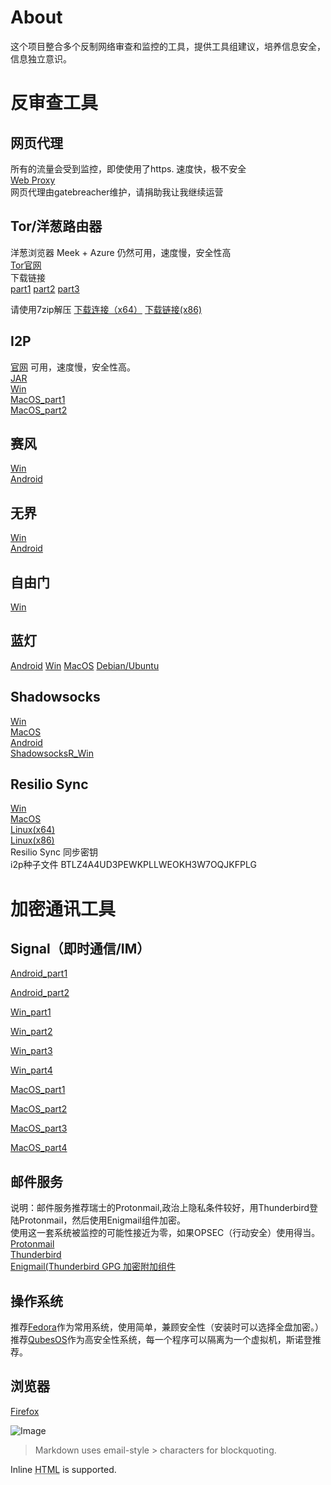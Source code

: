 # About
这个项目整合多个反制网络审查和监控的工具，提供工具组建议，培养信息安全，信息独立意识。

反审查工具
=======
## 网页代理
所有的流量会受到监控，即使使用了https. 速度快，极不安全  
[Web Proxy](https://proxy.example.com)  
网页代理由gatebreacher维护，请捐助我让我继续运营  
## Tor/洋葱路由器
洋葱浏览器 Meek + Azure 仍然可用，速度慢，安全性高  
[Tor官网](https://www.torproject.org/)  
下载链接  
[part1](https://raw.githubusercontent.com/gatebreacher/files/master/tor_win.7z.001) 
[part2](https://raw.githubusercontent.com/gatebreacher/files/master/tor_win.7z.002) 
[part3](https://raw.githubusercontent.com/gatebreacher/files/master/tor_win.7z.003)

请使用7zip解压 [下载连接（x64）](https://www.7-zip.org/a/7z1900-x64.exe) [下载链接(x86)](https://www.7-zip.org/a/7z1900.exe)
## I2P
[官网](https://geti2p.net/en/)
可用，速度慢，安全性高。  
[JAR](https://github.com/gatebreacher/files/raw/master/i2pinstall_0.9.41.jar)  
[Win](https://github.com/gatebreacher/files/raw/master/i2pinstall_0.9.41_windows.exe)  
[MacOS_part1](https://github.com/gatebreacher/files/raw/master/i2pmac.7z.001)  
[MacOS_part2](https://github.com/gatebreacher/files/raw/master/i2pmac.7z.002)
## 赛风
[Win](https://github.com/gatebreacher/files/raw/master/psiphon3.exe)  
[Android](https://github.com/gatebreacher/files/raw/master/PsiphonAndroid.apk)
## 无界
[Win](https://github.com/gatebreacher/files/raw/master/wujie.exe)  
[Android](https://github.com/gatebreacher/files/raw/master/wujie.apk)  

## 自由门
[Win](https://github.com/gatebreacher/files/raw/master/fg768p.exe)  

## 蓝灯
[Android](https://github.com/gatebreacher/files/raw/master/lantern/lantern-installer.apk) 
[Win](https://github.com/gatebreacher/files/raw/master/lantern/lantern-installer.exe) 
[MacOS](https://github.com/gatebreacher/files/raw/master/lantern/lantern-installer.dmg) 
[Debian/Ubuntu](https://github.com/gatebreacher/files/raw/master/lantern/lantern-installer-64-bit.deb)  

## Shadowsocks
[Win](https://github.com/shadowsocks/shadowsocks-windows/releases/download/4.1.6/Shadowsocks-4.1.6.zip)  
[MacOS](https://github.com/shadowsocks/ShadowsocksX-NG/releases/download/v1.8.2/ShadowsocksX-NG.app.1.8.2.zip)  
[Android](https://github.com/Jigsaw-Code/outline-releases/blob/master/client/Outline.apk?raw=true)  
[ShadowsocksR_Win](https://github.com/shadowsocksrr/shadowsocksr-csharp/releases/download/4.9.2/ShadowsocksR-win-4.9.2.zip)

## Resilio Sync
[Win](https://download-cdn.resilio.com/stable/windows64/Resilio-Sync_x64.exe)  
[MacOS](https://download-cdn.resilio.com/stable/osx/Resilio-Sync.dmg)  
[Linux(x64)](https://download-cdn.resilio.com/stable/linux-x64/resilio-sync_x64.tar.gz)  
[Linux(x86)](https://download-cdn.resilio.com/stable/linux-i386/resilio-sync_i386.tar.gz)  
Resilio Sync 同步密钥  
i2p种子文件 BTLZ4A4UD3PEWKPLLWEOKH3W7OQJKFPLG  



加密通讯工具
=======

## Signal（即时通信/IM）

[Android_part1](https://github.com/gatebreacher/files/raw/master/signal_android.7z.001) 

[Android_part2](https://github.com/gatebreacher/files/raw/master/signal_android.7z.002) 

[Win_part1](https://github.com/gatebreacher/files/raw/master/signal_win.7z.001) 

[Win_part2](https://github.com/gatebreacher/files/raw/master/signal_win.7z.002) 

[Win_part3](https://github.com/gatebreacher/files/raw/master/signal_win.7z.003) 

[Win_part4](https://github.com/gatebreacher/files/raw/master/signal_win.7z.004)  


[MacOS_part1](https://github.com/gatebreacher/files/raw/master/signal_mac.7z.001) 

[MacOS_part2](https://github.com/gatebreacher/files/raw/master/signal_mac.7z.002) 

[MacOS_part3](https://github.com/gatebreacher/files/raw/master/signal_mac.7z.003) 

[MacOS_part4](https://github.com/gatebreacher/files/raw/master/signal_mac.7z.004)  

## 邮件服务
说明：邮件服务推荐瑞士的Protonmail,政治上隐私条件较好，用Thunderbird登陆Protonmail，然后使用Enigmail组件加密。  
使用这一套系统被监控的可能性接近为零，如果OPSEC（行动安全）使用得当。
[Protonmail](https://protonmail.com/)  
[Thunderbird](https://www.thunderbird.net/zh-CN/thunderbird/all/)  
[Enigmail(Thunderbird GPG 加密附加组件](https://addons.thunderbird.net/en-US/thunderbird/addon/enigmail/)  

## 操作系统
推荐[Fedora](https://getfedora.org/en/workstation/download/)作为常用系统，使用简单，兼顾安全性（安装时可以选择全盘加密。）  
推荐[QubesOS](https://www.qubes-os.org/downloads/)作为高安全性系统，每一个程序可以隔离为一个虚拟机，斯诺登推荐。  
## 浏览器
[Firefox](https://www.mozilla.org/en-US/firefox/new/?lang=zh-CN#)  

![Image](Icon-pictures.png "icon")


> Markdown uses email-style > characters for blockquoting.

Inline <abbr title="Hypertext Markup Language">HTML</abbr> is supported.
